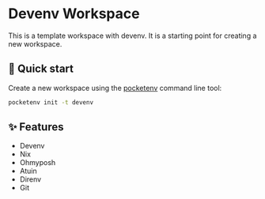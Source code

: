# Devenv Workspace

This is a template workspace with devenv. It is a starting point for creating a new workspace.

## 🚀 Quick start

Create a new workspace using the [pocketenv](https://github.com/pocketenv-io/pocketenv) command line tool:

```sh
pocketenv init -t devenv
```

## ✨ Features

- Devenv
- Nix
- Ohmyposh
- Atuin
- Direnv
- Git